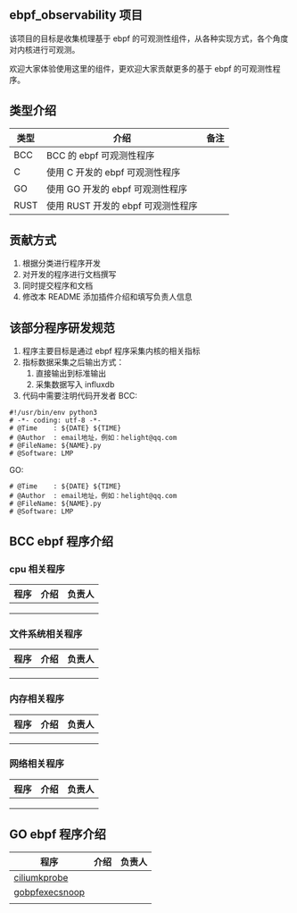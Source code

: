 ## ebpf_observability 项目

该项目的目标是收集梳理基于 ebpf 的可观测性组件，从各种实现方式，各个角度对内核进行可观测。

欢迎大家体验使用这里的组件，更欢迎大家贡献更多的基于 ebpf 的可观测性程序。

## 类型介绍
|类型|介绍|备注|
|-|-|-|
|BCC|BCC 的 ebpf 可观测性程序||
|C|使用 C 开发的 ebpf 可观测性程序||
|GO|使用 GO 开发的 ebpf 可观测性程序||
|RUST|使用 RUST 开发的 ebpf 可观测性程序||

## 贡献方式
1. 根据分类进行程序开发
2. 对开发的程序进行文档撰写
3. 同时提交程序和文档
4. 修改本 README 添加插件介绍和填写负责人信息

## 该部分程序研发规范
1. 程序主要目标是通过 ebpf 程序采集内核的相关指标
2. 指标数据采集之后输出方式：
   1. 直接输出到标准输出
   2. 采集数据写入 influxdb
3. 代码中需要注明代码开发者
BCC:
```
#!/usr/bin/env python3
# -*- coding: utf-8 -*-
# @Time    : ${DATE} ${TIME}
# @Author  : email地址，例如：helight@qq.com
# @FileName: ${NAME}.py
# @Software: LMP
```
GO:
```
# @Time    : ${DATE} ${TIME}
# @Author  : email地址，例如：helight@qq.com
# @FileName: ${NAME}.py
# @Software: LMP
```

## BCC ebpf 程序介绍
### cpu 相关程序
|程序|介绍|负责人|
|-|-|-|
||||
||||
||||
### 文件系统相关程序
|程序|介绍|负责人|
|-|-|-|
||||
||||
||||
### 内存相关程序
|程序|介绍|负责人|
|-|-|-|
||||
||||
||||
### 网络相关程序
|程序|介绍|负责人|
|-|-|-|
||||
||||
||||

## GO ebpf 程序介绍
|程序|介绍|负责人|
|-|-|-|
|[ciliumkprobe](go/ciliumkprobe/)|||
|[gobpfexecsnoop](go/gobpfexecsnoop/)|||
||||